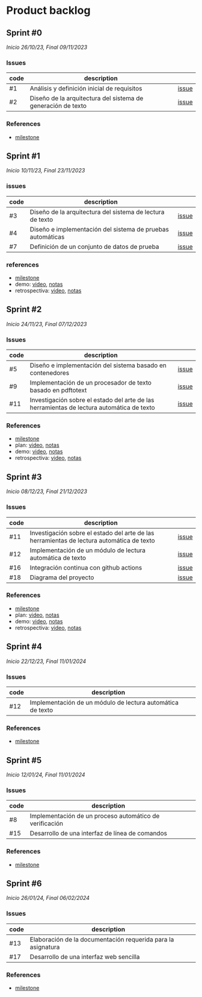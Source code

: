 # Product backlog

## Sprint #0

*Inicio 26/10/23, Final 09/11/2023*

### Issues

| code | description                                                  |                                                                                             |
|------|--------------------------------------------------------------|---------------------------------------------------------------------------------------------|
| #1   | Análisis y definición inicial de requisitos                  | [issue](https://github.com/desarrolla2/viu_47_proyecto_de_ingenieria_del_software/issues/1) |
| #2   | Diseño de la arquitectura del sistema de generación de texto | [issue](https://github.com/desarrolla2/viu_47_proyecto_de_ingenieria_del_software/issues/2) |

### References

* [milestone](https://github.com/desarrolla2/viu_47_proyecto_de_ingenieria_del_software/milestone/1)

## Sprint #1

*Inicio 10/11/23, Final 23/11/2023*

### issues

| code | description                                                |                                                                                             |
|------|------------------------------------------------------------|---------------------------------------------------------------------------------------------|
| #3   | Diseño de la arquitectura del sistema de lectura de texto  | [issue](https://github.com/desarrolla2/viu_47_proyecto_de_ingenieria_del_software/issues/3) |
| #4   | Diseño e implementación del sistema de pruebas automáticas | [issue](https://github.com/desarrolla2/viu_47_proyecto_de_ingenieria_del_software/issues/4) |
| #7   | Definición de un conjunto de datos de prueba               | [issue](https://github.com/desarrolla2/viu_47_proyecto_de_ingenieria_del_software/issues/7) |

### references

* [milestone](https://github.com/desarrolla2/viu_47_proyecto_de_ingenieria_del_software/milestone/2)
* demo: [video](https://youtu.be/BBw-5vUW-qg), [notas](sprint_1/demo.md)
* retrospectiva: [video](https://youtu.be/147mgtOAKNk), [notas](sprint_1/retrospective.md)

## Sprint #2

*Inicio 24/11/23, Final 07/12/2023*

### Issues

| code | description                                                                               |                                                                                              |
|------|-------------------------------------------------------------------------------------------|----------------------------------------------------------------------------------------------|
| #5   | Diseño e implementación del sistema basado en contenedores                                | [issue](https://github.com/desarrolla2/viu_47_proyecto_de_ingenieria_del_software/issues/5)  |
| #9   | Implementación de un procesador de texto basado en pdftotext                              | [issue](https://github.com/desarrolla2/viu_47_proyecto_de_ingenieria_del_software/issues/9)  |
| #11  | Investigación sobre el estado del arte de las herramientas de lectura automática de texto | [issue](https://github.com/desarrolla2/viu_47_proyecto_de_ingenieria_del_software/issues/11) |

### References

* [milestone](https://github.com/desarrolla2/viu_47_proyecto_de_ingenieria_del_software/milestone/3)
* plan: [video](https://youtu.be/lnvkIOcW5Pc), [notas](sprint_2/plan.md)
* demo: [video](https://youtu.be/j9hRxg8sHDc), [notas](sprint_2/demo.md)
* retrospectiva: [video](https://youtu.be/nJFgek1ibr4), [notas](sprint_2/retrospective.md)

## Sprint #3

*Inicio 08/12/23, Final 21/12/2023*

### Issues

| code | description                                                                               |                                                                                              |
|------|-------------------------------------------------------------------------------------------|----------------------------------------------------------------------------------------------|
| #11  | Investigación sobre el estado del arte de las herramientas de lectura automática de texto | [issue](https://github.com/desarrolla2/viu_47_proyecto_de_ingenieria_del_software/issues/11) |
| #12  | Implementación de un módulo de lectura automática de texto                                | [issue](https://github.com/desarrolla2/viu_47_proyecto_de_ingenieria_del_software/issues/12) |
| #16  | Integración continua con github actions                                                   | [issue](https://github.com/desarrolla2/viu_47_proyecto_de_ingenieria_del_software/issues/16) |
| #18  | Diagrama del proyecto                                                                     | [issue](https://github.com/desarrolla2/viu_47_proyecto_de_ingenieria_del_software/issues/18) |

### References

* [milestone](https://github.com/desarrolla2/viu_47_proyecto_de_ingenieria_del_software/milestone/4)
* plan: [video](https://youtu.be/V_sAufMEgDI), [notas](sprint_3/plan.md)
* demo: [video](https://youtu.be/U2yilI_bNGU), [notas](sprint_3/demo.md)
* retrospectiva: [video](https://youtu.be/4sjOyIYCEzc), [notas](sprint_3/retrospective.md)

## Sprint #4

*Inicio 22/12/23, Final 11/01/2024*

### Issues

| code | description                                                |                                                                                             |
|------|------------------------------------------------------------|---------------------------------------------------------------------------------------------|
| #12  | Implementación de un módulo de lectura automática de texto |                                                                                             |

### References

* [milestone](https://github.com/desarrolla2/viu_47_proyecto_de_ingenieria_del_software/milestone/5)

## Sprint #5

*Inicio 12/01/24, Final 11/01/2024*

### Issues

| code | description                                             |                                                                                             |
|------|---------------------------------------------------------|---------------------------------------------------------------------------------------------|
| #8   | Implementación de un proceso automático de verificación |                                                                                             |
| #15  | Desarrollo de una interfaz de línea de comandos         |                                                                                             |

### References

* [milestone](https://github.com/desarrolla2/viu_47_proyecto_de_ingenieria_del_software/milestone/6)

## Sprint #6

*Inicio 26/01/24, Final 06/02/2024*

### Issues

| code | description                                                  |                                                                                             |
|------|--------------------------------------------------------------|---------------------------------------------------------------------------------------------|
| #13  | Elaboración de la documentación requerida para la asignatura |                                                                                             |
| #17  | Desarrollo de una interfaz web sencilla                      |                                                                                             |

### References

* [milestone](https://github.com/desarrolla2/viu_47_proyecto_de_ingenieria_del_software/milestone/7)
